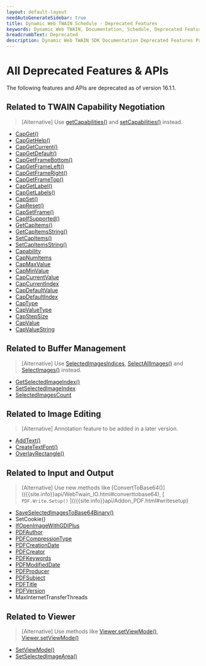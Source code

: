 ```yaml
---
layout: default-layout
needAutoGenerateSidebar: true
title: Dynamic Web TWAIN Schedule - Deprecated Features
keywords: Dynamic Web TWAIN, Documentation, Schedule, Deprecated Features
breadcrumbText: Deprecated
description: Dynamic Web TWAIN SDK Documentation Deprecated Features Page
---
```


# All Deprecated Features & APIs

The following features and APIs are deprecated as of version 16.1.1.

## Related to TWAIN Capability Negotiation

> [Alternative] Use [getCapabilities()]({{site.info}}api/WebTwain_Acquire.html#getcapabilities) and [setCapabilities()]({{site.info}}api/WebTwain_Acquire.html#setcapabilities) instead.

* [CapGet()](https://www.dynamsoft.com/docs/dwt15.3.1/API/Capability-Negotiation.html#CapGet) 
* [CapGetHelp()](https://www.dynamsoft.com/docs/dwt15.3.1/API/Capability-Negotiation.html#CapGetHelp)
* [CapGetCurrent()](https://www.dynamsoft.com/docs/dwt15.3.1/API/Capability-Negotiation.html#CapGetCurrent) 
* [CapGetDefault()](https://www.dynamsoft.com/docs/dwt15.3.1/API/Capability-Negotiation.html#CapGetDefault)
* [CapGetFrameBottom()](https://www.dynamsoft.com/docs/dwt15.3.1/API/Capability-Negotiation.html#CapGetFrameBottom) 
* [CapGetFrameLeft()](https://www.dynamsoft.com/docs/dwt15.3.1/API/Capability-Negotiation.html#CapGetFrameLeft)
* [CapGetFrameRight()](https://www.dynamsoft.com/docs/dwt15.3.1/API/Capability-Negotiation.html#CapGetFrameRight) 
* [CapGetFrameTop()](https://www.dynamsoft.com/docs/dwt15.3.1/API/Capability-Negotiation.html#CapGetFrameTop)
* [CapGetLabel()](https://www.dynamsoft.com/docs/dwt15.3.1/API/Capability-Negotiation.html#CapGetLabel) 
* [CapGetLabels()](https://www.dynamsoft.com/docs/dwt15.3.1/API/Capability-Negotiation.html#CapGetLabels)
* [CapSet()](https://www.dynamsoft.com/docs/dwt15.3.1/API/Capability-Negotiation.html#CapSet) 
* [CapReset()](https://www.dynamsoft.com/docs/dwt15.3.1/API/Capability-Negotiation.html#CapReset)
* [CapSetFrame()](https://www.dynamsoft.com/docs/dwt15.3.1/API/Capability-Negotiation.html#CapSetFrame) 
* [CapIfSupported()](https://www.dynamsoft.com/docs/dwt15.3.1/API/Capability-Negotiation.html#CapIfSupported)
* [GetCapItems()](https://www.dynamsoft.com/docs/dwt15.3.1/API/Capability-Negotiation.html#GetCapItems) 
* [GetCapItemsString()](https://www.dynamsoft.com/docs/dwt15.3.1/API/Capability-Negotiation.html#GetCapItemsString)
* [SetCapItems()](https://www.dynamsoft.com/docs/dwt15.3.1/API/Capability-Negotiation.html#SetCapItems) 
* [SetCapItemsString()](https://www.dynamsoft.com/docs/dwt15.3.1/API/Capability-Negotiation.html#SetCapItemsString)
* [Capability](https://www.dynamsoft.com/docs/dwt15.3.1/API/Capability-Negotiation.html#Capability) 
* [CapNumItems](https://www.dynamsoft.com/docs/dwt15.3.1/API/Capability-Negotiation.html#CapNumItems)
* [CapMaxValue](https://www.dynamsoft.com/docs/dwt15.3.1/API/Capability-Negotiation.html#CapMaxValue) 
* [CapMinValue](https://www.dynamsoft.com/docs/dwt15.3.1/API/Capability-Negotiation.html#CapMinValue)
* [CapCurrentValue](https://www.dynamsoft.com/docs/dwt15.3.1/API/Capability-Negotiation.html#CapCurrentValue) 
* [CapCurrentIndex](https://www.dynamsoft.com/docs/dwt15.3.1/API/Capability-Negotiation.html#CapCurrentIndex)
* [CapDefaultValue](https://www.dynamsoft.com/docs/dwt15.3.1/API/Capability-Negotiation.html#CapDefaultValue) 
* [CapDefaultIndex](https://www.dynamsoft.com/docs/dwt15.3.1/API/Capability-Negotiation.html#CapDefaultIndex)
* [CapType](https://www.dynamsoft.com/docs/dwt15.3.1/API/Capability-Negotiation.html#CapType) 
* [CapValueType](https://www.dynamsoft.com/docs/dwt15.3.1/API/Capability-Negotiation.html#CapValueType)
* [CapStepSize](https://www.dynamsoft.com/docs/dwt15.3.1/API/Capability-Negotiation.html#CapStepSize)
* [CapValue](https://www.dynamsoft.com/docs/dwt15.3.1/API/Capability-Negotiation.html#CapValue) 
* [CapValueString](https://www.dynamsoft.com/docs/dwt15.3.1/API/Capability-Negotiation.html#CapValueString)

## Related to Buffer Management

> [Alternative] Use [SelectedImagesIndices]({{site.info}}api/WebTwain_Buffer.html#selectedimagesindices), [SelectAllImages()]({{site.info}}api/WebTwain_Buffer.html#selectallimages) and [SelectImages()]({{site.info}}api/WebTwain_Buffer.html#selectimages) instead.

* [GetSelectedImageIndex()](https://www.dynamsoft.com/docs/dwt15.3.1/API/Runtime-Info.html#GetSelectedImageIndex) 
* [SetSelectedImageIndex](https://www.dynamsoft.com/docs/dwt15.3.1/API/Basic-Edit.html#SetSelectedImageIndex)
* [SelectedImagesCount](https://www.dynamsoft.com/docs/dwt15.3.1/API/Runtime-Info.html#SelectedImagesCount)

## Related to Image Editing

> [Alternative] Annotation feature to be added in a later version.

* [AddText()](https://www.dynamsoft.com/docs/dwt15.3.1/API/Basic-Edit.html#AddText) 
* [CreateTextFont()](https://www.dynamsoft.com/docs/dwt15.3.1/API/Basic-Edit.html#CreateTextFont)
* [OverlayRectangle()](https://www.dynamsoft.com/docs/dwt15.3.1/API/Basic-Edit.html#OverlayRectangle)

## Related to Input and Output

> [Alternative] Use new methods like [ConvertToBase64()](({{site.info}}api/WebTwain_IO.html#converttobase64), [ `PDF.Write.Setup()` ](({{site.info}}api/Addon_PDF.html#writesetup)

* [SaveSelectedImagesToBase64Binary()](https://www.dynamsoft.com/docs/dwt15.3.1/API/Load-Save.html#SaveSelectedImagesToBase64Binary) 
* SetCookie()
* [IfOpenImageWithGDIPlus](https://www.dynamsoft.com/docs/dwt15.3.1/API/Encode-Decode.html#IfOpenImageWithGDIPlus)
* [PDFAuthor](https://www.dynamsoft.com/docs/dwt15.3.1/API/Encode-Decode.html#PDFAuthor) 
* [PDFCompressionType](https://www.dynamsoft.com/docs/dwt15.3.1/API/Encode-Decode.html#PDFCompressionType)
* [PDFCreationDate](https://www.dynamsoft.com/docs/dwt15.3.1/API/Encode-Decode.html#PDFCreationDate) 
* [PDFCreator](https://www.dynamsoft.com/docs/dwt15.3.1/API/Encode-Decode.html#PDFCreator)
* [PDFKeywords](https://www.dynamsoft.com/docs/dwt15.3.1/API/Encode-Decode.html#PDFKeywords) 
* [PDFModifiedDate](https://www.dynamsoft.com/docs/dwt15.3.1/API/Encode-Decode.html#PDFModifiedDate)
* [PDFProducer](https://www.dynamsoft.com/docs/dwt15.3.1/API/Encode-Decode.html#PDFProducer) 
* [PDFSubject](https://www.dynamsoft.com/docs/dwt15.3.1/API/Encode-Decode.html#PDFSubject)
* [PDFTitle](https://www.dynamsoft.com/docs/dwt15.3.1/API/Encode-Decode.html#PDFTitle) 
* [PDFVersion](https://www.dynamsoft.com/docs/dwt15.3.1/API/Encode-Decode.html#PDFVersion)
* MaxInternetTransferThreads

## Related to Viewer

> [Alternative] Use methods like [Viewer.setViewMode()]({{site.info}}api/WebTwain_Viewer.html#setviewmode), [Viewer.setViewMode()]({{site.info}}api/WebTwain_Viewer.html#setviewmode)

* [SetViewMode()](https://www.dynamsoft.com/docs/dwt15.3.1/API/Display-UI.html#SetViewMode) 
* [SetSelectedImageArea()](https://www.dynamsoft.com/docs/dwt15.3.1/API/Basic-Edit.html#SetSelectedImageArea)

